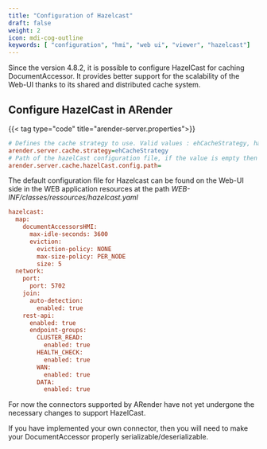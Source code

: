 ```yaml
---
title: "Configuration of Hazelcast"
draft: false
weight: 2
icon: mdi-cog-outline
keywords: [ "configuration", "hmi", "web ui", "viewer", "hazelcast"]
---
```


Since the version 4.8.2, it is possible to configure HazelCast for caching DocumentAccessor.
It provides better support for the scalability of the Web-UI thanks to its shared and distributed cache system.

## Configure HazelCast in ARender

{{< tag type="code" title="arender-server.properties">}}

```cfg
# Defines the cache strategy to use. Valid values : ehCacheStrategy, hazelCastStrategy
arender.server.cache.strategy=ehCacheStrategy
# Path of the hazelCast configuration file, if the value is empty then the default one in the classpath will be used. 
arender.server.cache.hazelCast.config.path=
```


The default configuration file for Hazelcast can be found on the Web-UI side in the WEB application resources at the path *WEB-INF/classes/ressources/hazelcast.yaml*


```cfg
hazelcast:
  map:
    documentAccessorsHMI:
      max-idle-seconds: 3600
      eviction:
        eviction-policy: NONE
        max-size-policy: PER_NODE
        size: 5
  network:
    port:
      port: 5702
    join:
      auto-detection:
        enabled: true
    rest-api:
      enabled: true
      endpoint-groups:
        CLUSTER_READ:
          enabled: true
        HEALTH_CHECK:
          enabled: true
        WAN:
          enabled: true
        DATA:
          enabled: true

```



For now the connectors supported by ARender have not yet undergone the necessary changes to support HazelCast.

If you have implemented your own connector, then you will need to make your DocumentAccessor properly serializable/deserializable.

